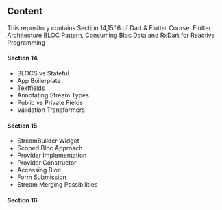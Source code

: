 ## Content

This repository contains Section 14,15,16 of Dart & Flutter Course: Flutter Architecture BLOC Pattern,
Consuming Bloc Data and RxDart for Reactive Programming

#### Section 14

- BLOCS vs Stateful
- App Boilerplate
- Textfields
- Annotating Stream Types
- Public vs Private Fields
- Validation Transformers

#### Section 15

- StreamBuilder Widget
- Scoped Bloc Approach
- Provider Implementation
- Provider Constructor
- Accessing Bloc
- Form Submission
- Stream Merging Possibilities

#### Section 16
